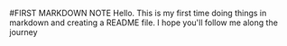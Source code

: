 #FIRST MARKDOWN NOTE
Hello. This is my first time doing things in markdown and creating a README file.
I hope you'll follow me along the journey